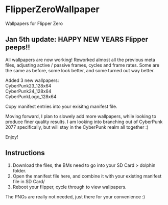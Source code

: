 # FlipperZeroWallpaper
Wallpapers for Flipper Zero

## Jan 5th update:  HAPPY NEW YEARS Flipper peeps!!

All wallpapers are now working!
Reworked almost all the previous meta files, adjusting active / passive frames, cycles and frame rates.  Some are the same as before, some look better, and some turned out way better.  

Added 3 new wallpapers:  
CyberPunk23_128x64  
CyberPunk24_128x64  
CyberPunkLogo_128x64  

Copy manifest entries into your exisitng manifest file.

Moving forward, I plan to slowely add more wallpapers, while looking to produce finer quality results.  I am looking into branching out of CyberPunk 2077 specifically, but will stay in the CyberPunk realm all together :)

Enjoy!


## Instructions
1. Download the files, the BMs need to go into your SD Card > dolphin folder.
2. Open the manifest file here, and combine it with your existing manifest file in SD Card/
3. Reboot your flipper, cycle through to view wallpapers.

The PNGs are really not needed, just there for your convenience :) 
